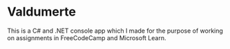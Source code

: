 # Valdumerte
This is a C# and .NET console app which I made for the purpose of working on assignments in FreeCodeCamp and Microsoft Learn.
